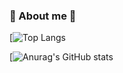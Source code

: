 ### 🌟 About me 🌟

[![Top Langs](https://github-readme-stats.vercel.app/api/top-langs/?username=Rumty&layout=compact)

[![Anurag's GitHub stats](https://github-readme-stats.vercel.app/api?username=Rumty)

